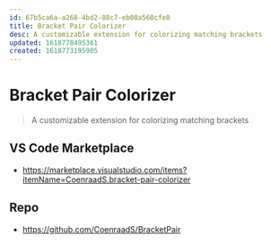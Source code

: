 ```yaml
---
id: 67b5ca6a-a268-4bd2-88c7-eb08a560cfe0
title: Bracket Pair Colorizer
desc: A customizable extension for colorizing matching brackets
updated: 1618778495361
created: 1618773195905
---
```


# Bracket Pair Colorizer

> A customizable extension for colorizing matching brackets

## VS Code Marketplace

- https://marketplace.visualstudio.com/items?itemName=CoenraadS.bracket-pair-colorizer

## Repo

- https://github.com/CoenraadS/BracketPair

